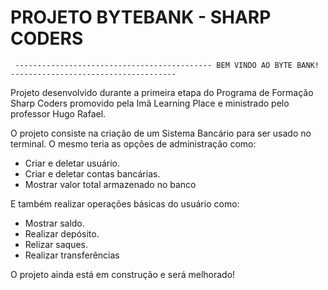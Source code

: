 # PROJETO BYTEBANK - SHARP CODERS


```
 -------------------------------------------- BEM VINDO AO BYTE BANK! -------------------------------------
```

Projeto desenvolvido durante a primeira etapa do Programa de Formação Sharp Coders promovido pela Imã Learning Place e ministrado pelo professor Hugo Rafael.

O projeto consiste na criação de um Sistema Bancário para ser usado no terminal. O mesmo teria as opções de administração como:
 
 * Criar e deletar usuário.
 * Criar e deletar contas bancárias.
 * Mostrar valor total armazenado no banco

 E também realizar operações básicas do usuário como:

* Mostrar saldo.
* Realizar depósito.
* Relizar saques.
* Realizar transferências

O projeto ainda está em construção e será melhorado!
